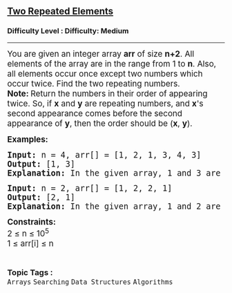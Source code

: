 <h2><a href="https://www.geeksforgeeks.org/problems/two-repeated-elements-1587115621/1">Two Repeated Elements</a></h2><h3>Difficulty Level : Difficulty: Medium</h3><hr><div class="problems_problem_content__Xm_eO"><p><span style="font-size: 14pt;">You are given&nbsp;an integer&nbsp;array <strong>arr</strong> of size <strong>n+2</strong>. All elements of the array are in the range from 1 to <strong>n</strong>. Also, all elements occur once except two numbers which occur twice. Find the two repeating numbers.<br><strong>Note: </strong>Return the numbers in their order of appearing twice. So, if <strong>x</strong> and <strong>y</strong> are repeating numbers, and <strong>x</strong>'s second appearance comes before the second appearance of <strong>y</strong>, then the order should be (<strong>x</strong>, <strong>y</strong>).</span></p>
<p><span style="font-size: 14pt;"><strong>Examples:</strong></span></p>
<pre><span style="font-size: 14pt;"><strong>Input: </strong>n = 4, arr[] = [1, 2, 1, 3, 4, 3]
<strong>Output: </strong>[1, 3]<strong>
Explanation: </strong>In the given array, 1 and 3 are repeated two times, and as 1's second appearance occurs before 2's second appearance, so the output should be 1 3.</span></pre>
<pre><span style="font-size: 14pt;"><strong>Input: </strong>n = 2, arr[] = [1, 2, 2, 1]
<strong>Output: </strong>[2, 1]<strong>
Explanation: </strong>In the given array, 1 and 2 are repeated two times and second occurence of 2 comes before 1. So the output is 2 1.
</span></pre>
<p><span style="font-size: 14pt;"><strong>Constraints: </strong><br>2 ≤ n ≤ 10<sup>5</sup><br>1 ≤ arr[i] ≤ n</span></p></div><br><p><span style=font-size:18px><strong>Topic Tags : </strong><br><code>Arrays</code>&nbsp;<code>Searching</code>&nbsp;<code>Data Structures</code>&nbsp;<code>Algorithms</code>&nbsp;